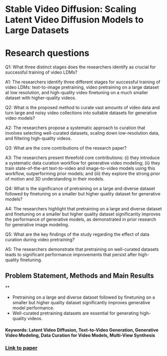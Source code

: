 # Stable Video Diffusion: Scaling Latent Video Diffusion Models to Large Datasets

# Research questions
Q1: What three distinct stages does the researchers identify as crucial for successful training of video LDMs?

A1: The researchers identify three different stages for successful training of video LDMs: text-to-image pretraining, video pretraining on a large dataset at low resolution, and high-quality video finetuning on a much smaller dataset with higher-quality videos.

Q2: What is the proposed method to curate vast amounts of video data and turn large and noisy video collections into suitable datasets for generative video models?

A2: The researchers propose a systematic approach to curation that involves selecting well-curated datasets, scaling down low-resolution data, and filtering high-quality videos.

Q3: What are the core contributions of the research paper?

A3: The researchers present threefold core contributions: (i) they introduce a systematic data curation workflow for generative video modeling; (ii) they train state-of-the-art text-to-video and image-to-video models using this workflow, outperforming prior models; and (iii) they explore the strong prior of motion and 3D understanding in their models.

Q4: What is the significance of pretraining on a large and diverse dataset followed by finetuning on a smaller but higher quality dataset for generative models?

A4: The researchers highlight that pretraining on a large and diverse dataset and finetuning on a smaller but higher quality dataset significantly improves the performance of generative models, as demonstrated in prior research for generative image modeling.

Q5: What are the key findings of the study regarding the effect of data curation during video pretraining?

A5: The researchers demonstrate that pretraining on well-curated datasets leads to significant performance improvements that persist after high-quality finetuning.

## Problem Statement, Methods and Main Results
**

* Pretraining on a large and diverse dataset followed by finetuning on a smaller but higher quality dataset significantly improves generative model performance.
* Well-curated pretraining datasets are essential for generating high-quality videos.

#### Keywords: Latent Video Diffusion, Text-to-Video Generation, Generative Video Modeling, Data Curation for Video Models, Multi-View Synthesis


### [Link to paper](https://arxiv.org/abs/2311.15127v1)
